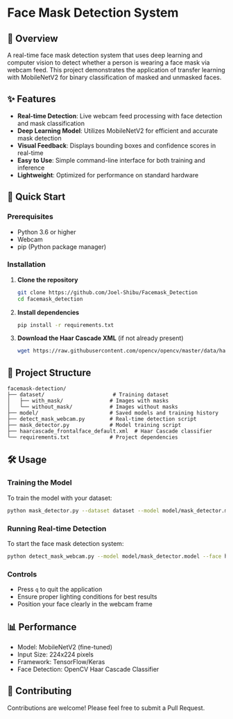 # Face Mask Detection System

## 📌 Overview
A real-time face mask detection system that uses deep learning and computer vision to detect whether a person is wearing a face mask via webcam feed. This project demonstrates the application of transfer learning with MobileNetV2 for binary classification of masked and unmasked faces.

## ✨ Features
- **Real-time Detection**: Live webcam feed processing with face detection and mask classification
- **Deep Learning Model**: Utilizes MobileNetV2 for efficient and accurate mask detection
- **Visual Feedback**: Displays bounding boxes and confidence scores in real-time
- **Easy to Use**: Simple command-line interface for both training and inference
- **Lightweight**: Optimized for performance on standard hardware

## 🚀 Quick Start

### Prerequisites
- Python 3.6 or higher
- Webcam
- pip (Python package manager)

### Installation
1. **Clone the repository**
   ```bash
   git clone https://github.com/Joel-Shibu/Facemask_Detection
   cd facemask_detection
   ```

2. **Install dependencies**
   ```bash
   pip install -r requirements.txt
   ```

3. **Download the Haar Cascade XML** (if not already present)
   ```bash
   wget https://raw.githubusercontent.com/opencv/opencv/master/data/haarcascades/haarcascade_frontalface_default.xml
   ```

## 📂 Project Structure
```
facemask-detection/
├── dataset/                      # Training dataset
│   ├── with_mask/               # Images with masks
│   └── without_mask/            # Images without masks
├── model/                       # Saved models and training history
├── detect_mask_webcam.py        # Real-time detection script
├── mask_detector.py             # Model training script
├── haarcascade_frontalface_default.xml  # Haar Cascade classifier
└── requirements.txt             # Project dependencies
```

## 🛠️ Usage

### Training the Model
To train the model with your dataset:
```bash
python mask_detector.py --dataset dataset --model model/mask_detector.model --plot model/plot.png
```

### Running Real-time Detection
To start the face mask detection system:
```bash
python detect_mask_webcam.py --model model/mask_detector.model --face haarcascade_frontalface_default.xml
```

### Controls
- Press `q` to quit the application
- Ensure proper lighting conditions for best results
- Position your face clearly in the webcam frame

## 📊 Performance
- Model: MobileNetV2 (fine-tuned)
- Input Size: 224x224 pixels
- Framework: TensorFlow/Keras
- Face Detection: OpenCV Haar Cascade Classifier

## 🤝 Contributing
Contributions are welcome! Please feel free to submit a Pull Request.

